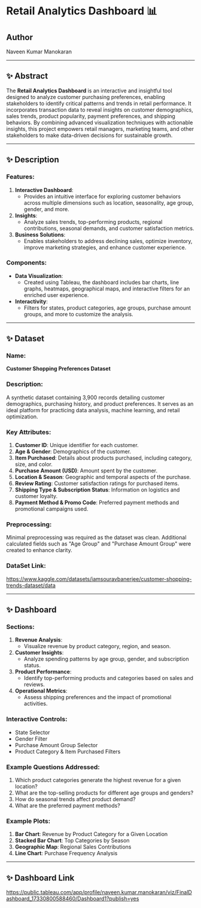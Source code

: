 # Retail Analytics Dashboard 📊

## Author
Naveen Kumar Manokaran  

---

## ✨ Abstract
The **Retail Analytics Dashboard** is an interactive and insightful tool designed to analyze customer purchasing preferences, enabling stakeholders to identify critical patterns and trends in retail performance. It incorporates transaction data to reveal insights on customer demographics, sales trends, product popularity, payment preferences, and shipping behaviors. By combining advanced visualization techniques with actionable insights, this project empowers retail managers, marketing teams, and other stakeholders to make data-driven decisions for sustainable growth.

---

## ✨ Description

### Features:
1. **Interactive Dashboard**:
   - Provides an intuitive interface for exploring customer behaviors across multiple dimensions such as location, seasonality, age group, gender, and more.
2. **Insights**:
   - Analyze sales trends, top-performing products, regional contributions, seasonal demands, and customer satisfaction metrics.
3. **Business Solutions**:
   - Enables stakeholders to address declining sales, optimize inventory, improve marketing strategies, and enhance customer experience.

### Components:
- **Data Visualization**: 
   - Created using Tableau, the dashboard includes bar charts, line graphs, heatmaps, geographical maps, and interactive filters for an enriched user experience.
- **Interactivity**: 
   - Filters for states, product categories, age groups, purchase amount groups, and more to customize the analysis.

---

## ✨ Dataset

### Name:
**Customer Shopping Preferences Dataset**

### Description:
A synthetic dataset containing 3,900 records detailing customer demographics, purchasing history, and product preferences. It serves as an ideal platform for practicing data analysis, machine learning, and retail optimization.

### Key Attributes:
1. **Customer ID**: Unique identifier for each customer.
2. **Age & Gender**: Demographics of the customer.
3. **Item Purchased**: Details about products purchased, including category, size, and color.
4. **Purchase Amount (USD)**: Amount spent by the customer.
5. **Location & Season**: Geographic and temporal aspects of the purchase.
6. **Review Rating**: Customer satisfaction ratings for purchased items.
7. **Shipping Type & Subscription Status**: Information on logistics and customer loyalty.
8. **Payment Method & Promo Code**: Preferred payment methods and promotional campaigns used.

### Preprocessing:
Minimal preprocessing was required as the dataset was clean. Additional calculated fields such as "Age Group" and "Purchase Amount Group" were created to enhance clarity.

### DataSet Link:
https://www.kaggle.com/datasets/iamsouravbanerjee/customer-shopping-trends-dataset/data

---

## ✨ Dashboard

### Sections:
1. **Revenue Analysis**:
   - Visualize revenue by product category, region, and season.
2. **Customer Insights**:
   - Analyze spending patterns by age group, gender, and subscription status.
3. **Product Performance**:
   - Identify top-performing products and categories based on sales and reviews.
4. **Operational Metrics**:
   - Assess shipping preferences and the impact of promotional activities.

### Interactive Controls:
- State Selector
- Gender Filter
- Purchase Amount Group Selector
- Product Category & Item Purchased Filters

### Example Questions Addressed:
1. Which product categories generate the highest revenue for a given location?
2. What are the top-selling products for different age groups and genders?
3. How do seasonal trends affect product demand?
4. What are the preferred payment methods?

### Example Plots:
1. **Bar Chart**: Revenue by Product Category for a Given Location
2. **Stacked Bar Chart**: Top Categories by Season
3. **Geographic Map**: Regional Sales Contributions
4. **Line Chart**: Purchase Frequency Analysis

---

## ✨ Dashboard Link
https://public.tableau.com/app/profile/naveen.kumar.manokaran/viz/FinalDashboard_17330800588460/Dashboard1?publish=yes
